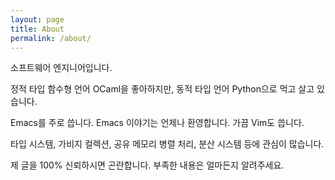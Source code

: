 ```yaml
---
layout: page
title: About
permalink: /about/
---
```


 소프트웨어 엔지니어입니다.

 정적 타입 함수형 언어 OCaml을 좋아하지만, 동적 타입 언어 Python으로
 먹고 살고 있습니다.

 Emacs를 주로 씁니다. Emacs 이야기는 언제나 환영합니다. 가끔 Vim도
 씁니다.

 타입 시스템, 가비지 컬렉션, 공유 메모리 병렬 처리, 분산 시스템 등에
 관심이 많습니다.

 제 글을 100% 신뢰하시면 곤란합니다. 부족한 내용은 얼마든지 알려주세요.
